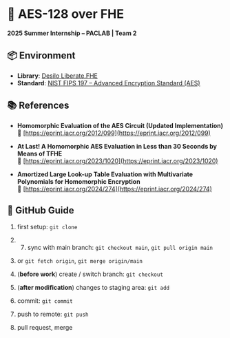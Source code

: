 # 🔐 AES-128 over FHE  
**2025 Summer Internship – PACLAB | Team 2**

## 📦 Environment  
- **Library**: [Desilo Liberate.FHE](https://fhe.desilo.dev/latest/)  
- **Standard**: [NIST FIPS 197 – Advanced Encryption Standard (AES)](https://doi.org/10.6028/NIST.FIPS.197-upd1)

## 📚 References  

- **Homomorphic Evaluation of the AES Circuit (Updated Implementation)**  
   🔗 [https://eprint.iacr.org/2012/099](https://eprint.iacr.org/2012/099)

- **At Last! A Homomorphic AES Evaluation in Less than 30 Seconds by Means of TFHE**  
   🔗 [https://eprint.iacr.org/2023/1020](https://eprint.iacr.org/2023/1020)

- **Amortized Large Look-up Table Evaluation with Multivariate Polynomials for Homomorphic Encryption**  
   🔗 [https://eprint.iacr.org/2024/274](https://eprint.iacr.org/2024/274)

## 🤝 GitHub Guide  

1. first setup: `git clone`

2. 7. sync with main branch: `git checkout main`, `git pull origin main`
3. or `git fetch origin`, `git merge origin/main`


4. (**before work**) create / switch branch: `git checkout`


5. (**after modification**) changes to staging area: `git add`
6. commit: `git commit`
7. push to remote: `git push`
8. pull request, merge


